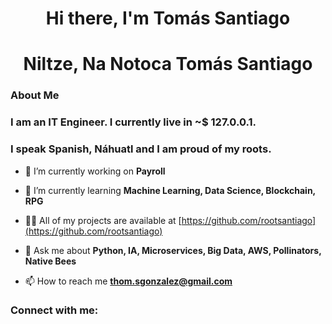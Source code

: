 <h1 align="center">Hi there, I'm Tomás Santiago </h1>
<h1 align="center">Niltze, Na Notoca Tomás Santiago </h1>

<h3>About Me</h3>
<h3>I am an IT Engineer. I currently live in ~$ 127.0.0.1.</h3>
<h3>I speak Spanish, Náhuatl and I am proud of my roots. </h3>


- 🔭 I’m currently working on **Payroll**

- 🌱 I’m currently learning **Machine Learning, Data Science, Blockchain, RPG**

- 👨‍💻 All of my projects are available at [https://github.com/rootsantiago](https://github.com/rootsantiago)

- 💬 Ask me about **Python, IA, Microservices, Big Data, AWS, Pollinators, Native Bees**

- 📫 How to reach me **thom.sgonzalez@gmail.com**

<h3 align="left">Connect with me:</h3>
<p align="left">
</p>
